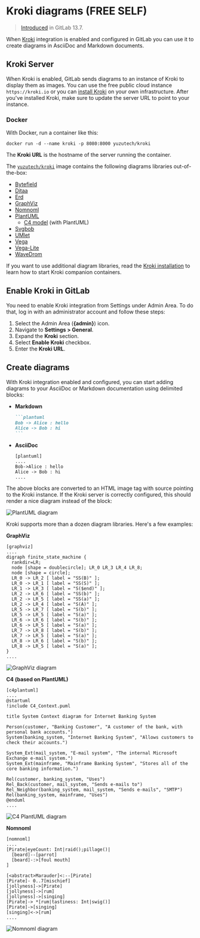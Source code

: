 # Kroki diagrams **(FREE SELF)**

> [Introduced](https://gitlab.com/gitlab-org/gitlab/-/issues/241744) in GitLab 13.7.

When [Kroki](https://kroki.io) integration is enabled and configured in
GitLab you can use it to create diagrams in AsciiDoc and Markdown documents.

## Kroki Server

When Kroki is enabled, GitLab sends diagrams to an instance of Kroki to display them as images.
You can use the free public cloud instance `https://kroki.io` or you can [install Kroki](https://docs.kroki.io/kroki/setup/install/)
on your own infrastructure.
After you've installed Kroki, make sure to update the server URL to point to your instance.

### Docker

With Docker, run a container like this:

```shell
docker run -d --name kroki -p 8080:8000 yuzutech/kroki
```

The **Kroki URL** is the hostname of the server running the container.

The [`yuzutech/kroki`](https://hub.docker.com/r/yuzutech/kroki) image contains the following diagrams libraries out-of-the-box:

- [Bytefield](https://bytefield-svg.deepsymmetry.org/)
- [Ditaa](http://ditaa.sourceforge.net)
- [Erd](https://github.com/BurntSushi/erd)
- [GraphViz](https://www.graphviz.org/)
- [Nomnoml](https://github.com/skanaar/nomnoml)
- [PlantUML](https://github.com/plantuml/plantuml)
  - [C4 model](https://github.com/RicardoNiepel/C4-PlantUML) (with PlantUML)
- [Svgbob](https://github.com/ivanceras/svgbob)
- [UMlet](https://github.com/umlet/umlet)
- [Vega](https://github.com/vega/vega)
- [Vega-Lite](https://github.com/vega/vega-lite)
- [WaveDrom](https://wavedrom.com/)

If you want to use additional diagram libraries,
read the [Kroki installation](https://docs.kroki.io/kroki/setup/install/#_images) to learn how to start Kroki companion containers.

## Enable Kroki in GitLab

You need to enable Kroki integration from Settings under Admin Area.
To do that, log in with an administrator account and follow these steps:

1. Select the Admin Area (**{admin}**) icon.
1. Navigate to **Settings > General**.
1. Expand the **Kroki** section.
1. Select **Enable Kroki** checkbox.
1. Enter the **Kroki URL**.

## Create diagrams

With Kroki integration enabled and configured, you can start adding diagrams to
your AsciiDoc or Markdown documentation using delimited blocks:

- **Markdown**

  ````markdown
  ```plantuml
  Bob -> Alice : hello
  Alice -> Bob : hi
  ```
  ````

- **AsciiDoc**

  ```plaintext
  [plantuml]
  ....
  Bob->Alice : hello
  Alice -> Bob : hi
  ....
  ```

The above blocks are converted to an HTML image tag with source pointing to the
Kroki instance. If the Kroki server is correctly configured, this should
render a nice diagram instead of the block:

![PlantUML diagram](../img/kroki_plantuml_diagram.png)

Kroki supports more than a dozen diagram libraries. Here's a few examples:

**GraphViz**

```plaintext
[graphviz]
....
digraph finite_state_machine {
  rankdir=LR;
  node [shape = doublecircle]; LR_0 LR_3 LR_4 LR_8;
  node [shape = circle];
  LR_0 -> LR_2 [ label = "SS(B)" ];
  LR_0 -> LR_1 [ label = "SS(S)" ];
  LR_1 -> LR_3 [ label = "S($end)" ];
  LR_2 -> LR_6 [ label = "SS(b)" ];
  LR_2 -> LR_5 [ label = "SS(a)" ];
  LR_2 -> LR_4 [ label = "S(A)" ];
  LR_5 -> LR_7 [ label = "S(b)" ];
  LR_5 -> LR_5 [ label = "S(a)" ];
  LR_6 -> LR_6 [ label = "S(b)" ];
  LR_6 -> LR_5 [ label = "S(a)" ];
  LR_7 -> LR_8 [ label = "S(b)" ];
  LR_7 -> LR_5 [ label = "S(a)" ];
  LR_8 -> LR_6 [ label = "S(b)" ];
  LR_8 -> LR_5 [ label = "S(a)" ];
}
....
```

![GraphViz diagram](../img/kroki_graphviz_diagram.png)

**C4 (based on PlantUML)**

```plaintext
[c4plantuml]
....
@startuml
!include C4_Context.puml

title System Context diagram for Internet Banking System

Person(customer, "Banking Customer", "A customer of the bank, with personal bank accounts.")
System(banking_system, "Internet Banking System", "Allows customers to check their accounts.")

System_Ext(mail_system, "E-mail system", "The internal Microsoft Exchange e-mail system.")
System_Ext(mainframe, "Mainframe Banking System", "Stores all of the core banking information.")

Rel(customer, banking_system, "Uses")
Rel_Back(customer, mail_system, "Sends e-mails to")
Rel_Neighbor(banking_system, mail_system, "Sends e-mails", "SMTP")
Rel(banking_system, mainframe, "Uses")
@enduml
....
```

![C4 PlantUML diagram](../img/kroki_c4_diagram.png)

**Nomnoml**

```plaintext
[nomnoml]
....
[Pirate|eyeCount: Int|raid();pillage()|
  [beard]--[parrot]
  [beard]-:>[foul mouth]
]

[<abstract>Marauder]<:--[Pirate]
[Pirate]- 0..7[mischief]
[jollyness]->[Pirate]
[jollyness]->[rum]
[jollyness]->[singing]
[Pirate]-> *[rum|tastiness: Int|swig()]
[Pirate]->[singing]
[singing]<->[rum]
....
```

![Nomnoml diagram](../img/kroki_nomnoml_diagram.png)
